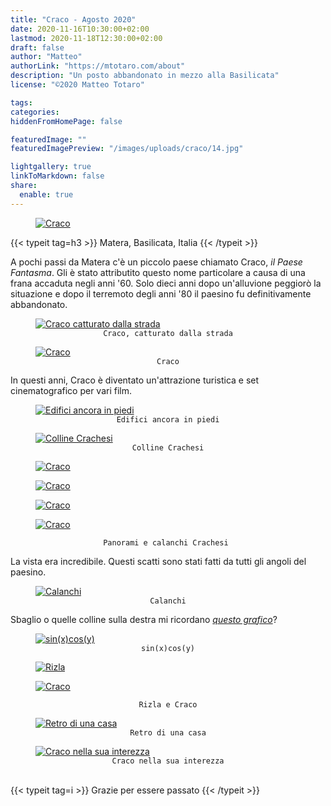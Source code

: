 ```yaml
---
title: "Craco - Agosto 2020"
date: 2020-11-16T10:30:00+02:00
lastmod: 2020-11-18T12:30:00+02:00
draft: false
author: "Matteo"
authorLink: "https://mtotaro.com/about"
description: "Un posto abbandonato in mezzo alla Basilicata"
license: "©2020 Matteo Totaro"

tags:
categories:
hiddenFromHomePage: false

featuredImage: ""
featuredImagePreview: "/images/uploads/craco/14.jpg"

lightgallery: true
linkToMarkdown: false
share:
  enable: true
---
```



<div class="container-fluid">
    <div class="ratio-box fade-box">
        <figure>
          <a class="lightgallery" 
                  href=/images/uploads/craco/15HD.jpg
                  title="Craco"
                  data-thumbnail=/images/uploads/craco/15.jpg              
                  data-sub-html="Craco">
                  <img class="lazyload blur-up"
                      src=/svg/loading/normal.svg
                      data-src=/images/uploads/craco/15HD.jpg
                      data-sizes=auto
                      alt="Craco"></a>
        </figure>
        <div class="col-md-8 col-md-push-2 no-padding-left" >
          {{< typeit tag=h3 >}} Matera, Basilicata, Italia {{< /typeit >}}
          <p>A pochi passi da Matera c'è un piccolo paese chiamato Craco, <i>il Paese Fantasma</i>. Gli è stato attributito questo nome particolare a causa di una frana accaduta negli anni '60. Solo dieci anni dopo un'alluvione peggiorò la situazione e dopo il terremoto degli anni '80 il paesino fu definitivamente abbandonato.</p>
        </div>
        <figure>
            <a class="lightgallery" 
               href=/images/uploads/craco/6HD.jpg
               title="Craco catturato dalla strada"
               data-thumbnail=/images/uploads/craco/6.jpg              
               data-sub-html="Craco catturato dalla strada">
                   <img class="lazyload blur-up"
                        src=/svg/loading/normal.svg
                        data-src=/images/uploads/craco/6HD.jpg
                        data-sizes=auto
                        alt="Craco catturato dalla strada"></a>
              <figcaption class=image-caption style="text-align:center">
                <code>Craco, catturato dalla strada</code>
              </figcaption>
         </figure>
        <figure>
          <a class="lightgallery" 
                  href=/images/uploads/craco/14HD.jpg
                  title="Craco"
                  data-thumbnail=/images/uploads/craco/14.jpg              
                  data-sub-html="Craco">
                  <img class="lazyload blur-up"
                      src=/svg/loading/normal.svg
                      data-src=/images/uploads/craco/14HD.jpg
                      data-sizes=auto
                      alt="Craco"></a>
              <figcaption class=image-caption style="text-align:center">
                <code>Craco</code>
              </figcaption>
        </figure>
        <div class="col-md-8 col-md-push-2 no-padding-left" >
            <p>In questi anni, Craco è diventato un'attrazione turistica e set cinematografico per vari film.</p>
         </div>
        <figure>
          <a class="lightgallery" 
                  href=/images/uploads/craco/16HD.jpg
                  title="Edifici ancora in piedi"
                  data-thumbnail=/images/uploads/craco/16.jpg              
                  data-sub-html="Edifici ancora in piedi">
                  <img class="lazyload blur-up"
                      src=/svg/loading/normal.svg
                      data-src=/images/uploads/craco/16HD.jpg
                      data-sizes=auto
                      alt="Edifici ancora in piedi"></a>
              <figcaption class=image-caption style="text-align:center">
                <code>Edifici ancora in piedi</code>
              </figcaption>
        </figure>
        <figure>
          <a class="lightgallery" 
                  href=/images/uploads/craco/8HD.jpg
                  title="Colline Crachesi"
                  data-thumbnail=/images/uploads/craco/8.jpg              
                  data-sub-html="Colline Crachesi">
                  <img class="lazyload blur-up"
                      src=/svg/loading/normal.svg
                      data-src=/images/uploads/craco/8HD.jpg
                      data-sizes=auto
                      alt="Colline Crachesi"></a>
              <figcaption class=image-caption style="text-align:center">
                <code>Colline Crachesi</code>
              </figcaption>
        </figure>
        <div class="row">
            <div class="scroll-view">
                <div class="scroll-doc">
                    <div class="scroll-item">
                        <div class="thumbnail">
                          <figure>
                            <a class="lightgallery" 
                                    href=/images/uploads/craco/9HD.jpg
                                    title="Craco"
                                    data-thumbnail=/images/uploads/craco/9.jpg              
                                    data-sub-html="Craco">
                                    <img class="lazyload blur-up"
                                        src=/svg/loading/normal.svg
                                        data-src=/images/uploads/craco/9HD.jpg
                                        data-sizes=auto
                                        alt="Craco"></a>
                          </figure>
                        </div>
                     </div>
                    <div class="scroll-item">
                        <div class="thumbnail">
                            <figure>
                              <a class="lightgallery" 
                                      href=/images/uploads/craco/10HD.jpg
                                      title="Craco"
                                      data-thumbnail=/images/uploads/craco/10.jpg              
                                      data-sub-html="Craco">
                                      <img class="lazyload blur-up"
                                          src=/svg/loading/normal.svg
                                          data-src=/images/uploads/craco/10HD.jpg
                                          data-sizes=auto
                                          alt="Craco"></a>
                            </figure>
                        </div>
                    </div>
                    <div class="scroll-item">
                        <div class="thumbnail">
                            <figure>
                              <a class="lightgallery" 
                                      href=/images/uploads/craco/11HD.jpg
                                      title="Craco"
                                      data-thumbnail=/images/uploads/craco/11.jpg              
                                      data-sub-html="Craco">
                                      <img class="lazyload blur-up"
                                          src=/svg/loading/normal.svg
                                          data-src=/images/uploads/craco/11HD.jpg
                                          data-sizes=auto
                                          alt="Craco"></a>
                          </figure>
                        </div>
                     </div>
                    <div class="scroll-item">
                        <div class="thumbnail">
                            <figure>
                              <a class="lightgallery" 
                                      href=/images/uploads/craco/13HD.jpg
                                      title="Craco"
                                      data-thumbnail=/images/uploads/craco/13.jpg              
                                      data-sub-html="Craco">
                                      <img class="lazyload blur-up"
                                          src=/svg/loading/normal.svg
                                          data-src=/images/uploads/craco/13HD.jpg
                                          data-sizes=auto
                                          alt="Craco"></a>
                            </figure>
                         </div>
                     </div>
                 </div>
              </div>
          </div>
        <figcaption class=image-caption style="text-align:center">
           <code>Panorami e calanchi Crachesi </code>
        </figcaption>
        <div class="col-md-8 col-md-push-2 no-padding-left" >
            <p>La vista era incredibile. Questi scatti sono stati fatti da tutti gli angoli del paesino.</p>
        <figure>
          <a class="lightgallery" 
                  href=/images/uploads/craco/2HD.jpg
                  title="Calanchi"
                  data-thumbnail=/images/uploads/craco/2.jpg              
                  data-sub-html="Calanchi">
                  <img class="lazyload blur-up"
                      src=/svg/loading/normal.svg
                      data-src=/images/uploads/craco/2HD.jpg
                      data-sizes=auto
                      alt="Calanchi"></a>
              <figcaption class=image-caption style="text-align:center">
                <code>Calanchi</code>
              </figcaption>
        </figure>
        <div class="col-md-8 col-md-push-2 no-padding-left" >
            <p>Sbaglio o quelle colline sulla destra mi ricordano <a href="https://www.wolframalpha.com/input/?i=sinxcosy" target="_blank"><i> questo grafico</a></i>?</p>
        <figure>
          <a class="lightgallery" 
                  href=/images/uploads/craco/17HD.jpg
                  title="sin(x)cos(y)"
                  data-thumbnail=/images/uploads/craco/17.jpg              
                  data-sub-html="sin(x)cos(y)">
                  <img class="lazyload blur-up"
                      src=/svg/loading/normal.svg
                      data-src=/images/uploads/craco/17HD.jpg
                      data-sizes=auto
                      alt="sin(x)cos(y)"></a>
              <figcaption class=image-caption style="text-align:center">
                <code>sin(x)cos(y)</code>
              </figcaption>
        </figure>
        <div class="row">
             <div class="scroll-view">
                <div class="scroll-doc">
                    <div class="scroll-item">
                      <div class="thumbnail">
                          <figure>
                            <a class="lightgallery" 
                                    href=/images/uploads/craco/19HD.jpg
                                    title="Rizla"
                                    data-thumbnail=/images/uploads/craco/19.jpg              
                                    data-sub-html="Rizla">
                                    <img class="lazyload blur-up"
                                        src=/svg/loading/normal.svg
                                        data-src=/images/uploads/craco/19HD.jpg
                                        data-sizes=auto
                                        alt="Rizla"></a>
                                </figcaption>
                          </figure>   
                        </div>
                    </div>
                    <div class="scroll-item">
                      <div class="thumbnail">
                          <figure>
                            <a class="lightgallery" 
                                    href=/images/uploads/craco/18HD.jpg
                                    title="Craco"
                                    data-thumbnail=/images/uploads/craco/18.jpg              
                                    data-sub-html="Craco">
                                    <img class="lazyload blur-up"
                                        src=/svg/loading/normal.svg
                                        data-src=/images/uploads/craco/18HD.jpg
                                        data-sizes=auto
                                        alt="Craco"></a>
                          </figure>
                      </div>
                    </div>
               </div>
             </div>
         </div>
        <figcaption class=image-caption style="text-align:center">
               <code>Rizla e Craco</code>
        </figcaption>
        <figure>
          <a class="lightgallery" 
                  href=/images/uploads/craco/1HD.jpg
                  title="Retro di una casa"
                  data-thumbnail=/images/uploads/craco/1.jpg              
                  data-sub-html="Retro di una casa">
                  <img class="lazyload blur-up"
                      src=/svg/loading/normal.svg
                      data-src=/images/uploads/craco/1HD.jpg
                      data-sizes=auto
                      alt="Retro di una casa"></a>
              <figcaption class=image-caption style="text-align:center">
                <code>Retro di una casa</code>
              </figcaption>
        </figure>
        <figure>
          <a class="lightgallery" 
                  href=/images/uploads/craco/4HD.jpg
                  title="Craco nella sua interezza"
                  data-thumbnail=/images/uploads/craco/4.jpg              
                  data-sub-html="Craco nella sua interezza">
                  <img class="lazyload blur-up"
                      src=/svg/loading/normal.svg
                      data-src=/images/uploads/craco/4HD.jpg
                      data-sizes=auto
                      alt="Craco nella sua interezza"></a>
              <figcaption class=image-caption style="text-align:center">
                <code>Craco nella sua interezza</code>
              </figcaption>
        </figure>
        <br>
    	  {{< typeit tag=i >}} Grazie per essere passato {{< /typeit >}}
 </div>
</div>